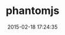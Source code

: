 ---
layout: post
title:  "phantomjs"
repo:   "colszowka/phantomjs-gem"
date:   2015-02-18 17:24:35
gemurl: https://github.com/colszowka/phantomjs-gem
---